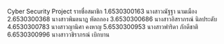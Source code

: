 Cyber Security Project
รายชื่อสมาชิก 
1.6530300163 นางสาวณัฐฐา นามเมือง
2.6530300368 นางสาวพิมลนาฎ หัตถกอง
3.6530300686 นางสาวอิสราภรณ์ นิลประดับ
4.6530300783 นางสาวญานิศา คงหาญ
5.6530300953 นางสาวฟาริดา ภักดีชาติ
6.6530300996 นางสาววชิราภรณ์ เบิกบาน
